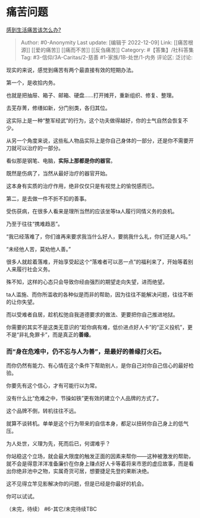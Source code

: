 # 痛苦问题
[感到生活痛苦该怎么办?](https://www.zhihu.com/question/379797015/answer/2793932552)

> Author: #0-Anonymity
> Last update: [编辑于 2022-12-09]
> Link: [[痛苦根源]] [[爱的痛苦]] [[痛而不苦]] [[反刍痛苦]]
> Category: #【答集】/社科答集
> Tag: #3-信仰/3A-Caritas/2-慈善 #1-家族/1B-处世/1-内务
> 评论区:
> 泛讨论:

现实的来说，感觉到痛苦有两个最直接有效的短期办法。

第一个，是收拾内务。

也就是把抽屉、箱子、邮箱、硬盘……打开摊开，重新组织、修复、整理。

去芜存菁，修缮如新，分门别类，各归其位。

这实际上是一种“整军经武”的行为，这个功夫做得越好，你的士气自然会恢复不少。

从另一个角度来说，这些私人物品实际上是你自己身体的一部分，还是你不需要开刀就可以治疗的一部分。

看似那是钢笔、电脑，**实际上那都是你的器官**。

既然是伤病了，当然从最好治疗的器官开始。

这本身有实质的治疗作用，绝非仅仅只是有视觉上的愉悦感而已。

第二，是去做一件不折不扣的善事。

受伤获病，在很多人看来是理所当然的应该坐等ta人履行同情义务的良机。

乃至于往往“携难趋恶”。

“我已经落难了，你们谁再来要求我当什么好人，要挑我什么礼，你们还是人吗。”

“未经他人苦，莫劝他人善。”

很多人就趁着落难，开始享受起这个“落难者可以恶一点”的福利来了，开始等着别人来履行社会义务。

殊不知，这样的心态只会导致你经由强烈的期望走向失望，进而绝望。

ta人滥施、而你所滥收的各种似是而非的帮助，因为往往不能解决问题，往往不断的让你失望。

而以受难者自居，趁机松弛自我道德要求的做法、更要把你自己推进地狱。

你需要的其实不是这类无意识的“趁你病有难，低价进点好人卡”的“正义投机”，更不是“非礼免罪卡”，而是真正的**善缘**。

### 而“身在危难中，仍不忘与人为善”，是最好的善缘打火石。

而你仍然有能力、有心情在这个条件下帮助别人，是你自己对你自己信心的最好检验。

你要先有这个信心，才有可能行以为常。

没有什么比“危难之中，节操如铁”更有效的建立个人品牌的方式了。

这个品牌不倒，转机往往不远。

就算不谈转机。单单是这个行为带来的自信本身，都足以扭转你自己身上的低气压。

为人处世，义理为先，死而后已，何谓难乎？

你站稳这个立场，就会最大限度的触发正面的因素来帮你——这种被激发的帮助，就不会是得意洋洋准备廉价在你身上赚点好人卡等着将来市恩的虚应故事，而是看出你绝非池中之物，实属奇货可居，想要捷足先登的果断决绝。

这不见得立竿见影解决你的问题，但是已经是你最好的机会。

你可以试试。

（未完，待续）
#6-其它/未完待续TBC

